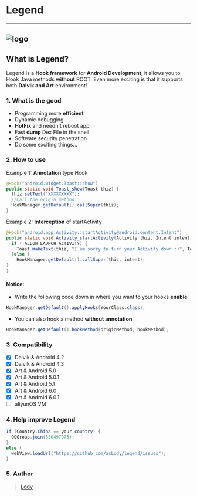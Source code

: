 # Legend
--------
![logo][2]
--------
## What is Legend?

Legend is a **Hook framework** for **Android Development**, it allows you to Hook Java methods **without** ROOT. Even more exciting is that it supports both **Dalvik and Art** environment!


### 1. What is the good
- Programming more **efficient**
- Dynamic debugging
- **HotFix** and needn't reboot app
- Fast **dump** Dex File in the shell
- Software security penetration
- Do some exciting things...


### 2. How to use
Example 1: **Annotation** type Hook
```java
@Hook("android.widget.Toast::show")
public static void Toast_show(Toast thiz) {
  thiz.setText("XXXXXXXXX");
  //Call the origin method
  HookManager.getDefault().callSuper(thiz);
}
```
Example 2: **Interception** of startActivity
```java
@Hook("android.app.Activity::startActivity@android.content.Intent")
public static void Activity_startActivity(Activity thiz, Intent intent) {
  if (!ALLOW_LAUNCH_ACTIVITY) {
    Toast.makeText(thiz, "I am sorry to turn your Activity down :)", Toast.LENGTH_SHORT).show();
  }else {
    HookManager.getDefault().callSuper(thiz, intent);
}
}
```
#### Notice:
- Write the following code down in where you want to your hooks **enable**.
```java
HookManager.getDefault().applyHooks(YourClass.class);
```
- You can also hook a method **without annotation**.
```java
HookManager.getDefault().hookMethod(originMethod, hookMethod);
```

### 3. Compatibility
- [x] Dalvik & Android 4.2
- [x] Dalvik & Android 4.3
- [x] Art & Android 5.0
- [x] Art & Android 5.0.1
- [x] Art & Android 5.1
- [x] Art & Android 6.0
- [x] Art & Android 6.0.1
- [ ] aliyunOS VM

### 4. Help improve Legend
```java
If (Country.China == your.country) {
  QQGroup.join(530497973);
} 
else {
  webView.loadUrl("https://github.com/asLody/legend/issues");
}
```
### 5. Author

> [Lody][3]

[2]: https://raw.githubusercontent.com/asLody/legend/master/art/legend_logo.png
[3]: https://github.com/asLody
